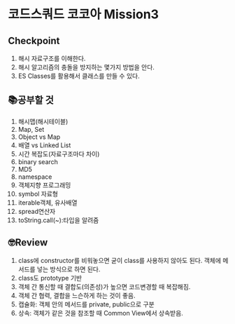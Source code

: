 # 코드스쿼드 코코아 Mission3
## Checkpoint
1. 해시 자료구조를 이해한다.
2. 해시 알고리즘의 충돌을 방지하는 몇가지 방법을 안다.
3. ES Classes를 활용해서 클래스를 만들 수 있다.

## 📚공부할 것
1. 해시맵(해시테이블)
2. Map, Set
3. Object vs Map
4. 배열 vs Linked List
5. 시간 복잡도(자료구조마다 차이)
6. binary search
7. MD5
8. namespace
9. 객체지향 프로그래밍
10. symbol 자료형
11. iterable객체, 유사배열
12. spread연산자
13. toString.call(~):타입을 알려줌


## 🤓Review
1. class에 constructor를 비워놓으면 굳이 class를 사용하지 않아도 된다. 객체에 메서드를 넣는 방식으로 하면 된다.
2. class도 prototype 기반
3. 객체 간 통신할 때 결합도(의존성)가 높으면 코드변경할 때 복잡해짐.
4. 객체 간 협력, 결합을 느슨하게 하는 것이 좋음.
5. 캡슐화: 객체 안의 메서드를 private, public으로 구분
6. 상속: 객체가 같은 것을 참조할 때 Common View에서 상속받음.